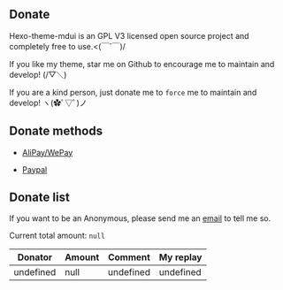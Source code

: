 ## Donate
Hexo-theme-mdui is an GPL V3 licensed open source project and completely free to use.<(￣ˇ￣)/

If you like my theme, star me on Github to encourage me to maintain and develop! (/▽＼)

If you are a kind person, just donate me to `force` me to maintain and develop! ヽ(✿ﾟ▽ﾟ)ノ

## Donate methods
- [AliPay/WePay](/images/wap.png)

- [Paypal](https://paypal.me/iHalyul)

## Donate list
If you want to be an Anonymous, please send me an [email](mainto:i@halyul.com) to tell me so.

Current total amount: `null`

Donator | Amount | Comment | My replay
--------|--------|---------|-----------
undefined | null | undefined | undefined
